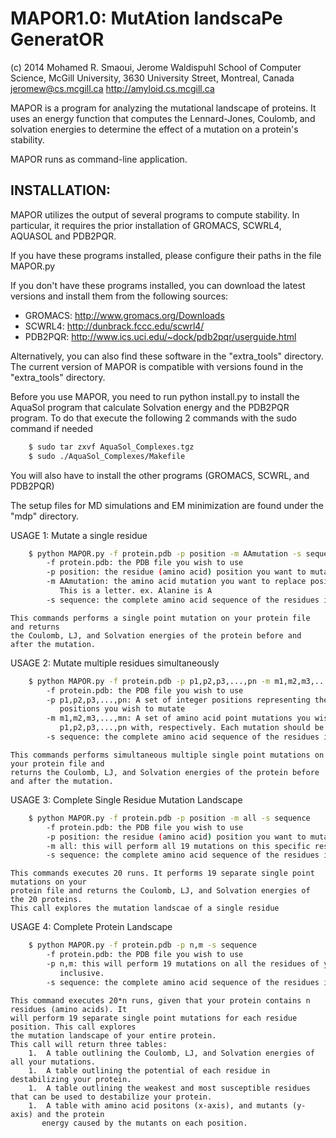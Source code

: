 # MAPOR1.0: MutAtion landscaPe GeneratOR

(c) 2014 Mohamed R. Smaoui, Jerome Waldispuhl
School of Computer Science, McGill University, 3630 University Street, Montreal, Canada
jeromew@cs.mcgill.ca
http://amyloid.cs.mcgill.ca

MAPOR is a program for analyzing the mutational landscape of proteins. 
It uses an energy function that computes the Lennard-Jones, Coulomb, and solvation energies
to determine the effect of a mutation on a protein's stability.

MAPOR runs as command-line application.

## INSTALLATION:

MAPOR utilizes the output of several programs to compute stability. In particular, it requires
the prior installation of GROMACS, SCWRL4, AQUASOL and PDB2PQR.

If you have these programs installed, please configure their paths in the file MAPOR.py

If you don't have these programs installed, you can download the latest versions and install them from the
following sources:
* GROMACS: http://www.gromacs.org/Downloads
* SCWRL4:	http://dunbrack.fccc.edu/scwrl4/ 
* PDB2PQR: http://www.ics.uci.edu/~dock/pdb2pqr/userguide.html

Alternatively, you can also find these software in the "extra_tools" directory. The current version of MAPOR is compatible with versions found in the "extra_tools" directory.

Before you use MAPOR, you need to run python install.py to install the AquaSol program that
calculate Solvation energy and the PDB2PQR program. To do that execute the following 2 commands
with the sudo command if needed

```bash
	$ sudo tar zxvf AquaSol_Complexes.tgz
	$ sudo ./AquaSol_Complexes/Makefile
```

You will also have to install the other programs (GROMACS, SCWRL, and PDB2PQR)

The setup files for MD simulations and EM minimization are found under the "mdp" directory.

USAGE 1: Mutate a single residue

```bash
	$ python MAPOR.py -f protein.pdb -p position -m AAmutation -s sequence
		-f protein.pdb: the PDB file you wish to use
		-p position: the residue (amino acid) position you want to mutate
		-m AAmutation: the amino acid mutation you want to replace position p with.
		   This is a letter. ex. Alanine is A
		-s sequence: the complete amino acid sequence of the residues in the protein file
```

	This commands performs a single point mutation on your protein file and returns
	the Coulomb, LJ, and Solvation energies of the protein before and after the mutation. 


USAGE 2: Mutate multiple residues simultaneously

```bash
	$ python MAPOR.py -f protein.pdb -p p1,p2,p3,...,pn -m m1,m2,m3,...,mn -s sequence
		-f protein.pdb: the PDB file you wish to use
		-p p1,p2,p3,...,pn: A set of integer positions representing the amino acid 
		   positions you wish to mutate
		-m m1,m2,m3,...,mn: A set of amino acid point mutations you wish to replace
		   p1,p2,p3,...,pn with, respectively. Each mutation should be a letter. ex Alanine is A
		-s sequence: the complete amino acid sequence of the residues in the protein file
```

	This commands performs simultaneous multiple single point mutations on your protein file and
	returns the Coulomb, LJ, and Solvation energies of the protein before and after the mutation.  


USAGE 3: Complete Single Residue Mutation Landscape

```bash
	$ python MAPOR.py -f protein.pdb -p position -m all -s sequence
		-f protein.pdb: the PDB file you wish to use
		-p position: the residue (amino acid) position you want to mutate
		-m all: this will perform all 19 mutations on this specific residue.
		-s sequence: the complete amino acid sequence of the residues in the protein file
```

	This commands executes 20 runs. It performs 19 separate single point mutations on your 
	protein file and returns the Coulomb, LJ, and Solvation energies of the 20 proteins. 
	This call explores the mutation landscae of a single residue

USAGE 4: Complete Protein Landscape

```bash
	$ python MAPOR.py -f protein.pdb -p n,m -s sequence
		-f protein.pdb: the PDB file you wish to use
		-p n,m: this will perform 19 mutations on all the residues of your protein between n and m
		   inclusive.
		-s sequence: the complete amino acid sequence of the residues in the protein file
```

	This command executes 20*n runs, given that your protein contains n residues (amino acids). It
	will perform 19 separate single point mutations for each residue position. This call explores
	the mutation landscape of your entire protein.
	This call will return three tables:
		1.	A table outlining the Coulomb, LJ, and Solvation energies of all your mutations.
		1.	A table outlining the potential of each residue in destabilizing your protein.
		1.	A table outlining the weakest and most susceptible residues that can be used to destabilize your protein.
		1.	A table with amino acid positons (x-axis), and mutants (y-axis) and the protein 
		   energy caused by the mutants on each position.


